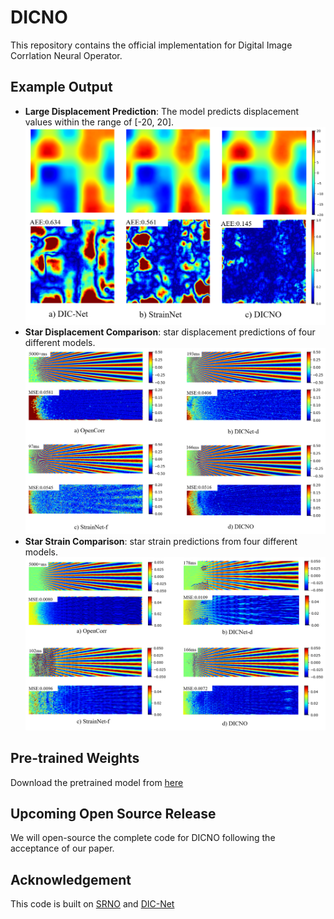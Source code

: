 # DICNO
This repository contains the official implementation for Digital Image Corrlation Neural Operator.


## Example Output

- **Large Displacement Prediction**: The model predicts displacement values within the range of [-20, 20].
![1](Images/comp.png)
- **Star Displacement Comparison**: star displacement predictions of four different models.
![2](Images/Star.png)
- **Star Strain Comparison**: star strain predictions from four different models.
![3](Images/Star2.png)

## Pre-trained Weights
Download the pretrained model from [here](https://drive.google.com/file/d/1fR9LYgVw-W8PxQr_zVYZL45TAfB7FJVA/view?usp=drive_link)

## Upcoming Open Source Release
We will open-source the complete code for DICNO following the acceptance of our paper. 


## Acknowledgement
This code is built on [SRNO](https://github.com/2y7c3/Super-Resolution-Neural-Operator) and [DIC-Net](https://github.com/YinWang20/DIC-Net)